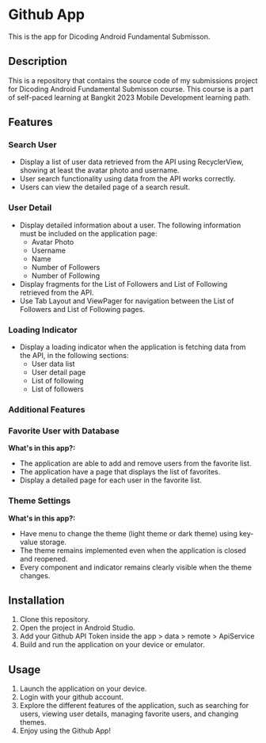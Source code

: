 # Github App
This is the app for Dicoding Android Fundamental Submisson.

## Description
This is a repository that contains the source code of my submissions project for Dicoding Android Fundamental Submisson course. This course is a part of self-paced learning at Bangkit 2023 Mobile Development learning path.

## Features
### Search User
- Display a list of user data retrieved from the API using RecyclerView, showing at least the avatar photo and username.
- User search functionality using data from the API works correctly.
- Users can view the detailed page of a search result.

### User Detail
- Display detailed information about a user. The following information must be included on the application page:
  - Avatar Photo
  - Username
  - Name
  - Number of Followers
  - Number of Following
- Display fragments for the List of Followers and List of Following retrieved from the API.
- Use Tab Layout and ViewPager for navigation between the List of Followers and List of Following pages.

### Loading Indicator
- Display a loading indicator when the application is fetching data from the API, in the following sections:
  - User data list
  - User detail page
  - List of following
  - List of followers

### Additional Features

### Favorite User with Database
**What's in this app?:**
- The application are able to add and remove users from the favorite list.
- The application have a page that displays the list of favorites.
- Display a detailed page for each user in the favorite list.

### Theme Settings
**What's in this app?:**
- Have menu to change the theme (light theme or dark theme) using key-value storage.
- The theme remains implemented even when the application is closed and reopened.
- Every component and indicator remains clearly visible when the theme changes.

## Installation
1. Clone this repository.
2. Open the project in Android Studio.
3. Add your Github API Token inside the app > data > remote > ApiService
4. Build and run the application on your device or emulator.

## Usage
1. Launch the application on your device.
2. Login with your github account.
3. Explore the different features of the application, such as searching for users, viewing user details, managing favorite users, and changing themes.
4. Enjoy using the Github App!
